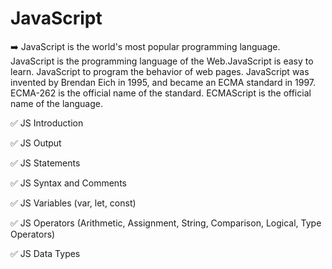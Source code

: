 # JavaScript

➡️ JavaScript is the world's most popular programming language. JavaScript is the programming language of the Web.JavaScript is easy to learn. JavaScript to program the behavior of web pages. JavaScript was invented by Brendan Eich in 1995, and became an ECMA standard in 1997. ECMA-262 is the official name of the standard. ECMAScript is the official name of the language.

✅ JS Introduction

✅ JS Output

✅ JS Statements

✅ JS Syntax and Comments

✅ JS Variables (var, let, const)

✅ JS Operators (Arithmetic, Assignment, String, Comparison, Logical, Type Operators)

✅ JS Data Types